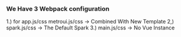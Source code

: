 ### We Have 3 Webpack configuration

1.) for app.js/css  metroui.js/css -> Combined With New Template
2,) spark.js/css -> The Default Spark
3.) main.js/css -> No Vue Instance